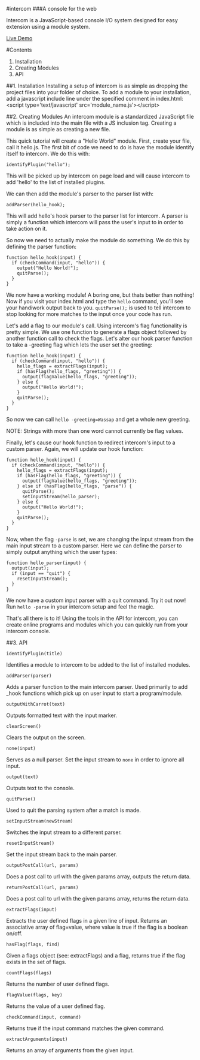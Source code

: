 #intercom
###A console for the web

Intercom is a JavaScript-based console I/O system designed for 
easy extension using a module system.

[Live Demo](http://i.amMichael.com/demo/intercom)


#Contents
1. Installation
2. Creating Modules
3. API

##1. Installation
Installing a setup of intercom is as simple as dropping the project files into 
your folder of choice.
To add a module to your installation, add a javascript include line under the 
specified comment in index.html:
&lt;script type='text/javascript' src='module_name.js'&gt;&lt;/script&gt;

##2. Creating Modules
An intercom module is a standardized JavaScript file which is included into the 
main file with a JS inclusion tag. Creating a module is as simple as creating 
a new file.

This quick tutorial will create a "Hello World" module. First, create your 
file, call it hello.js. The first bit of code we need to do is have the module 
identify itself to intercom. We do this with:

    identifyPlugin("hello");

This will be picked up by intercom on page load and will cause intercom to add 
'hello' to the list of installed plugins.

We can then add the module's parser to the parser list with:

    addParser(hello_hook);

This will add hello's hook parser to the parser list for intercom. A parser is 
simply a function which intercom will pass the user's input to in order to take 
action on it.

So now we need to actually make the module do something. We do this by defining 
the parser function:

    function hello_hook(input) {
      if (checkCommand(input, "hello")) {
        output("Hello World!");
        quitParse();
      }
    }
    
We now have a working module! A boring one, but thats better than nothing! Now 
if you visit your index.html and type the `hello` command, you'll see your 
handiwork output back to you. `quitParse();` is used to tell intercom to stop 
looking for more matches to the input once your code has run.

Let's add a flag to our module's call. Using intercom's flag functionality is 
pretty simple. We use one function to generate a flags object followed by 
another function call to check the flags. Let's alter our hook parser function 
to take a -greeting flag which lets the user set the greeting:
    
    function hello_hook(input) {
      if (checkCommand(input, "hello")) {
        hello_flags = extractFlags(input);
        if (hasFlag(hello_flags, "greeting")) {
          output(flagValue(hello_flags, "greeting"));
        } else {
          output("Hello World!");
        }
        quitParse();
      }
    }
    
So now we can call `hello -greeting=Wassap` and get a whole new greeting.

NOTE: Strings with more than one word cannot currently be flag values.

Finally, let's cause our hook function to redirect intercom's input to a custom 
parser. Again, we will update our hook function:
    
    function hello_hook(input) {
      if (checkCommand(input, "hello")) {
        hello_flags = extractFlags(input);
        if (hasFlag(hello_flags, "greeting")) {
          output(flagValue(hello_flags, "greeting"));
        } else if (hasFlag(hello_flags, "parse")) {
          quitParse();
          setInputStream(hello_parser);
        } else {
          output("Hello World!");
        }
        quitParse();
      }
    }
    
Now, when the flag `-parse` is set, we are changing the input stream from the 
main input stream to a custom parser. Here we can define the parser to simply 
output anything which the user types:
    
    function hello_parser(input) {
      output(input);
      if (input == "quit") {
        resetInputStream();
      }
    }
    
We now have a custom input parser with a quit command. Try it out now! Run 
`hello -parse` in your intercom setup and feel the magic.

That's all there is to it! Using the tools in the API for intercom, you can 
create online programs and modules which you can quickly run from your intercom 
console.

##3. API

`identifyPlugin(title)`

Identifies a module to intercom to be added to the list of installed modules.


`addParser(parser)`

Adds a parser function to the main intercom parser. Used primarily to add _hook 
functions which pick up on user input to start a program/module.
  

`outputWithCarrot(text)`

Outputs formatted text with the input marker.


`clearScreen()`

Clears the output on the screen.


`none(input)`

Serves as a null parser. Set the input stream to `none` in order to ignore all 
input.


`output(text)`

Outputs text to the console.


`quitParse()`

Used to quit the parsing system after a match is made.


`setInputStream(newStream)`

Switches the input stream to a different parser.


`resetInputStream()`

Set the input stream back to the main parser.


`outputPostCall(url, params)`

Does a post call to url with the given params array, outputs the return data.


`returnPostCall(url, params)`

Does a post call to url with the given params array, returns the return data.


`extractFlags(input)`

Extracts the user defined flags in a given line of input. Returns an 
associative array of flag=value, where value is true if the flag is a boolean 
on/off.


`hasFlag(flags, find)`

Given a flags object (see: extractFlags) and a flag, returns true if the flag 
exists in the set of flags.


`countFlags(flags)`

Returns the number of user defined flags.


`flagValue(flags, key)`

Returns the value of a user defined flag.


`checkCommand(input, command)`

Returns true if the input command matches the given command.


`extractArguments(input)`

Returns an array of arguments from the given input.
